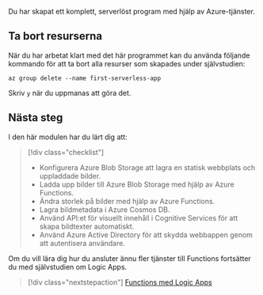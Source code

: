 Du har skapat ett komplett, serverlöst program med hjälp av Azure-tjänster.

## <a name="clean-up-resources"></a>Ta bort resurserna

När du har arbetat klart med det här programmet kan du använda följande kommando för att ta bort alla resurser som skapades under självstudien:

```azurecli
az group delete --name first-serverless-app
```

Skriv `y` när du uppmanas att göra det.  

## <a name="next-steps"></a>Nästa steg

I den här modulen har du lärt dig att:
> [!div class="checklist"]
> * Konfigurera Azure Blob Storage att lagra en statisk webbplats och uppladdade bilder.
> * Ladda upp bilder till Azure Blob Storage med hjälp av Azure Functions.
> * Ändra storlek på bilder med hjälp av Azure Functions.
> * Lagra bildmetadata i Azure Cosmos DB.
> * Använd API:et för visuellt innehåll i Cognitive Services för att skapa bildtexter automatiskt.
> * Använd Azure Active Directory för att skydda webbappen genom att autentisera användare.

Om du vill lära dig hur du ansluter ännu fler tjänster till Functions fortsätter du med självstudien om Logic Apps. 

> [!div class="nextstepaction"]
> [Functions med Logic Apps](https://docs.microsoft.com/azure/azure-functions/functions-twitter-email)
